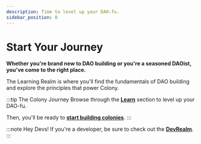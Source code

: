 ```yaml
---
description: Time to level up your DAO-fu.
sidebar_position: 0
---
```


# Start Your Journey

**Whether you're brand new to DAO building or you're a seasoned DAOist, you've come to the right place.**

The Learning Realm is where you'll find the fundamentals of DAO building and explore the principles that power Colony.

:::tip The Colony Journey
Browse through the [**Learn**](../learn/why-colony) section to level up your DAO-fu. 

Then, you'll be ready to [**start building colonies**](../use/).
:::

:::note Hey Devs!
If you're a developer, be sure to check out the [**DevRealm**](../develop/).
:::
